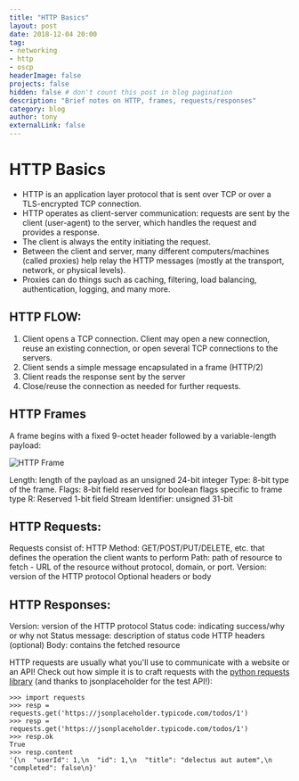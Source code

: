 ```yaml
---
title: "HTTP Basics"
layout: post
date: 2018-12-04 20:00
tag: 
- networking
- http 
- oscp
headerImage: false
projects: false
hidden: false # don't count this post in blog pagination
description: "Brief notes on HTTP, frames, requests/responses"
category: blog
author: tony
externalLink: false
---
```

# HTTP Basics

- HTTP is an application layer protocol that is sent over TCP or over a TLS-encrypted TCP connection. 
- HTTP operates as client-server communication: requests are sent by the client (user-agent) to the server, which handles the request and provides a response.
- The client is always the entity initiating the request. 
- Between the client and server, many different computers/machines (called proxies) help relay the HTTP messages (mostly at the transport, network, or physical levels). 
- Proxies can do things such as caching, filtering, load balancing, authentication, logging, and many more. 

## HTTP FLOW: 

1. Client opens a TCP connection. Client may open a new connection, reuse an existing connection, or open several TCP connections to the servers. 
2. Client sends a simple message encapsulated in a frame (HTTP/2)
3. Client reads the response sent by the server 
4. Close/reuse the connection as needed for further requests. 

## HTTP Frames

A frame begins with a fixed 9-octet header followed by a variable-length payload: 

![HTTP Frame]('https://isc.sans.edu/diaryimages/images/http2(1).png')

Length: length of the payload as an unsigned 24-bit integer
Type: 8-bit type of the frame.
Flags: 8-bit field reserved for boolean flags specific to frame type
R: Reserved 1-bit field
Stream Identifier: unsigned 31-bit 

## HTTP Requests: 

Requests consist of: 
HTTP Method: GET/POST/PUT/DELETE, etc. that defines the operation the client wants to perform
Path: path of resource to fetch - URL of the resource without protocol, domain, or port. 
Version: version of the HTTP protocol
Optional headers or body

## HTTP Responses: 

Version: version of the HTTP protocol
Status code: indicating success/why or why not
Status message: description of status code
HTTP headers
(optional) Body: contains the fetched resource

HTTP requests are usually what you'll use to communicate with a website or an API! 
Check out how simple it is to craft requests with the [python requests library](http://docs.python-requests.org/en/master/) (and thanks to jsonplaceholder for the test API!):

    >>> import requests
    >>> resp = requests.get('https://jsonplaceholder.typicode.com/todos/1')
    >>> resp = requests.get('https://jsonplaceholder.typicode.com/todos/1')
    >>> resp.ok
    True
    >>> resp.content
    '{\n  "userId": 1,\n  "id": 1,\n  "title": "delectus aut autem",\n  "completed": false\n}'

